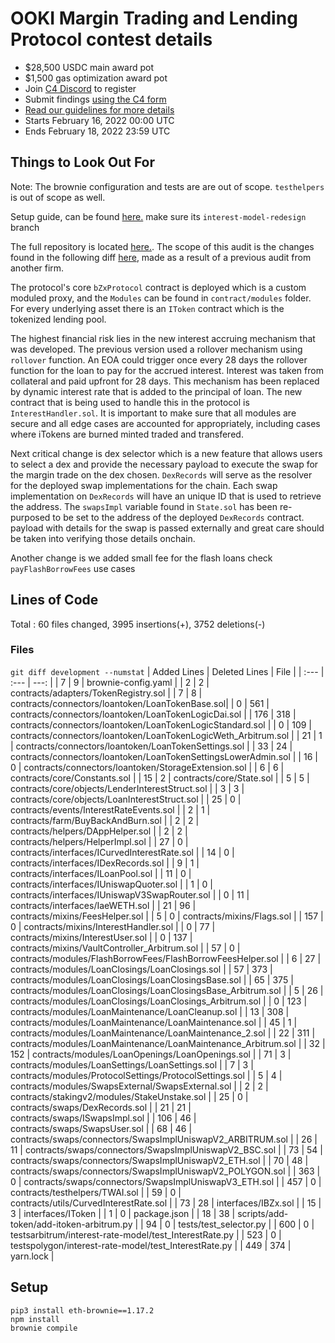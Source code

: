 # OOKI Margin Trading and Lending Protocol contest details
- $28,500 USDC main award pot
- $1,500 gas optimization award pot
- Join [C4 Discord](https://discord.gg/code4rena) to register
- Submit findings [using the C4 form](https://code4rena.com/contests/2022-02-ooki-contest/submit)
- [Read our guidelines for more details](https://docs.code4rena.com/roles/wardens)
- Starts February 16, 2022 00:00 UTC
- Ends February 18, 2022 23:59 UTC

## Things to Look Out For

Note: The brownie configuration and tests are are out of scope. `testhelpers` is out of scope as well.

Setup guide, can be found [here.](https://github.com/bZxNetwork/contractsV2/tree/interest-model-redesign) make sure its `interest-model-redesign` branch

The full repository is located [here.](https://github.com/bZxNetwork/contractsV2/commit/ba9a71fbfae99fbbbddbbcb72b8605624b911f56). The scope of this audit is the changes found in the following diff [here](https://github.com/bZxNetwork/contractsV2/pull/163/files), made as a result of a previous audit from another firm.

The protocol's core `bZxProtocol` contract is deployed which is a custom moduled proxy, and the `Modules` can be found in `contract/modules` folder.
For every underlying asset there is an `IToken` contract which is the tokenized lending pool. 

The highest financial risk lies in the new interest accruing mechanism that was developed. The previous version used a rollover mechanism using `rollover` function. An EOA could trigger once every 28 days the rollover function for the loan to pay for the accrued interest. Interest was taken from collateral and paid upfront for 28 days. This mechanism has been replaced by dynamic interest rate that is added to the principal of loan. The new contract that is being used to handle this in the protocol is `InterestHandler.sol`. It is important to make sure that all modules are secure and all edge cases are accounted for appropriately, including cases where iTokens are burned minted traded and transfered.

Next critical change is dex selector which is a new feature that allows users to select a dex and provide the necessary payload to execute the swap for the margin trade on the dex chosen. `DexRecords` will serve as the resolver for the deployed swap implementations for the chain. Each swap implementation on `DexRecords` will have an unique ID that is used to retrieve the address. The `swapsImpl` variable found in `State.sol` has been re-purposed to be set to the address of the deployed `DexRecords` contract. payload with details for the swap is passed externally and great care should be taken into verifying those details onchain.

Another change is we added small fee for the flash loans check `payFlashBorrowFees` use cases



## Lines of Code

Total : 60 files changed, 3995 insertions(+), 3752 deletions(-)

### Files

`git diff development --numstat`
| Added Lines | Deleted Lines | File | 
| :--- | :--- | ---: |
| 7       | 9       | brownie-config.yaml |
| 2       | 2       | contracts/adapters/TokenRegistry.sol |
| 7       | 8       | contracts/connectors/loantoken/LoanTokenBase.sol|
| 0       | 561     | contracts/connectors/loantoken/LoanTokenLogicDai.sol |
| 176     | 318     | contracts/connectors/loantoken/LoanTokenLogicStandard.sol |
| 0       | 109     | contracts/connectors/loantoken/LoanTokenLogicWeth_Arbitrum.sol |
| 21      | 1       | contracts/connectors/loantoken/LoanTokenSettings.sol |
| 33      | 24      | contracts/connectors/loantoken/LoanTokenSettingsLowerAdmin.sol |
| 16      | 0       | contracts/connectors/loantoken/StorageExtension.sol |
| 6       | 6       | contracts/core/Constants.sol |
| 15      | 2       | contracts/core/State.sol |
| 5       | 5       | contracts/core/objects/LenderInterestStruct.sol |
| 3       | 3       | contracts/core/objects/LoanInterestStruct.sol |
| 25      | 0       | contracts/events/InterestRateEvents.sol |
| 2       | 1       | contracts/farm/BuyBackAndBurn.sol |
| 2       | 2       | contracts/helpers/DAppHelper.sol |
| 2       | 2       | contracts/helpers/HelperImpl.sol |
| 27      | 0       | contracts/interfaces/ICurvedInterestRate.sol |
| 14      | 0       | contracts/interfaces/IDexRecords.sol |
| 9       | 1       | contracts/interfaces/ILoanPool.sol |
| 11      | 0       | contracts/interfaces/IUniswapQuoter.sol |
| 1       | 0       | contracts/interfaces/IUniswapV3SwapRouter.sol |
| 0       | 11      | contracts/interfaces/IaeWETH.sol |
| 21      | 96      | contracts/mixins/FeesHelper.sol |
| 5       | 0       | contracts/mixins/Flags.sol |
| 157     | 0       | contracts/mixins/InterestHandler.sol |
| 0       | 77      | contracts/mixins/InterestUser.sol |
| 0       | 137     | contracts/mixins/VaultController_Arbitrum.sol |
| 57      | 0       | contracts/modules/FlashBorrowFees/FlashBorrowFeesHelper.sol |
| 6       | 27      | contracts/modules/LoanClosings/LoanClosings.sol |
| 57      | 373     | contracts/modules/LoanClosings/LoanClosingsBase.sol |
| 65      | 375     | contracts/modules/LoanClosings/LoanClosingsBase_Arbitrum.sol |
| 5       | 26      | contracts/modules/LoanClosings/LoanClosings_Arbitrum.sol |
| 0       | 123     | contracts/modules/LoanMaintenance/LoanCleanup.sol |
| 13      | 308     | contracts/modules/LoanMaintenance/LoanMaintenance.sol |
| 45      | 1       | contracts/modules/LoanMaintenance/LoanMaintenance_2.sol |
| 22      | 311     | contracts/modules/LoanMaintenance/LoanMaintenance_Arbitrum.sol |
| 32      | 152     | contracts/modules/LoanOpenings/LoanOpenings.sol |
| 71      | 3       | contracts/modules/LoanSettings/LoanSettings.sol |
| 7       | 3       | contracts/modules/ProtocolSettings/ProtocolSettings.sol |
| 5       | 4       | contracts/modules/SwapsExternal/SwapsExternal.sol |
| 2       | 2       | contracts/stakingv2/modules/StakeUnstake.sol |
| 25      | 0       | contracts/swaps/DexRecords.sol |
| 21      | 21      | contracts/swaps/ISwapsImpl.sol |
| 106     | 46      | contracts/swaps/SwapsUser.sol |
| 68      | 46      | contracts/swaps/connectors/SwapsImplUniswapV2_ARBITRUM.sol |
| 26      | 11      | contracts/swaps/connectors/SwapsImplUniswapV2_BSC.sol |
| 73      | 54      | contracts/swaps/connectors/SwapsImplUniswapV2_ETH.sol |
| 70      | 48      | contracts/swaps/connectors/SwapsImplUniswapV2_POLYGON.sol |
| 363     | 0       | contracts/swaps/connectors/SwapsImplUniswapV3_ETH.sol |
| 457     | 0       | contracts/testhelpers/TWAI.sol |
| 59      | 0       | contracts/utils/CurvedInterestRate.sol |
| 73      | 28      | interfaces/IBZx.sol |
| 15      | 3       | interfaces/IToken |
| 1       | 0       | package.json |
| 18      | 38      | scripts/add-token/add-itoken-arbitrum.py |
| 94      | 0       | tests/test_selector.py |
| 600     | 0       | testsarbitrum/interest-rate-model/test_InterestRate.py |
| 523     | 0       | testspolygon/interest-rate-model/test_InterestRate.py |
| 449     | 374     | yarn.lock |



## Setup

```
pip3 install eth-brownie==1.17.2
npm install
brownie compile
```
